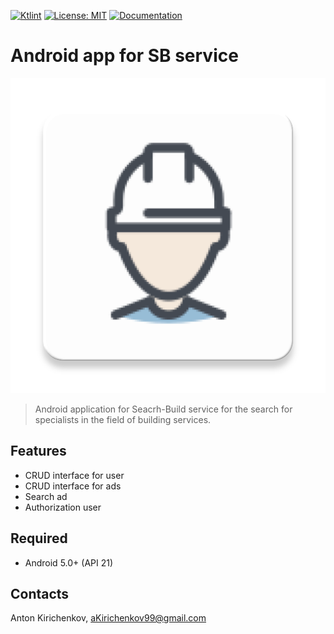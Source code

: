 [![Ktlint](https://img.shields.io/badge/code%20style-%E2%9D%A4-FF4081.svg)](https://ktlint.github.io/)
[![License: MIT](https://img.shields.io/badge/License-MIT-yellow.svg)](https://opensource.org/licenses/MIT)
[![Documentation](https://img.shields.io/badge/code-documentation-brightgreen.svg)](https://developers34.pages.bmstu.codes/android-application/app/)

# Android app for SB service

![Screenshot](app/src/main/ic_launcher-web.png)

> Android application for Seacrh-Build service for the search for specialists in the field of building services.

## Features
+ CRUD interface for user 
+ CRUD interface for ads
+ Search ad
+ Authorization user

## Required
+ Android 5.0+ (API 21)

## Contacts
Anton Kirichenkov, [aKirichenkov99@gmail.com](mailto://aKirichenkov99@gmail.com)